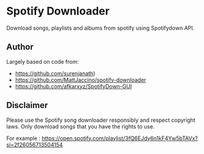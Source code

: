 # Spotify Downloader 

Download songs, playlists and albums from spotify using Spotifydown API.


## Author

Largely based on code from:

- https://github.com/surenjanath)
- https://github.com/MattJaccino/spotify-downloader 
- https://github.com/afkarxyz/SpotifyDown-GUI


## Disclaimer

Please use the Spotify song downloader responsibly and respect copyright laws. Only download songs that you have the rights to use.

For example : https://open.spotify.com/playlist/3fQ6EJdy6n1kF4Yw5bTAVx?si=2f26056713504154

